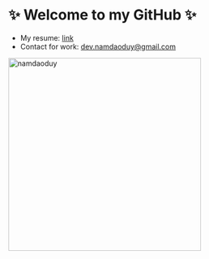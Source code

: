 # ✨ Welcome to my GitHub ✨

- My resume: [link](https://github.com/namdaoduy/namdaoduy/blob/master/CV.md#nam-dao)
- Contact for work: [dev.namdaoduy@gmail.com](mailto:dev.namdaoduy@gmail.com)

<img width="380px" src="https://github-readme-stats.vercel.app/api?username=namdaoduy&show_icons=true&count_private=true&theme=merko&include_all_commits=true&hide_rank=true&hide_title=true" alt="namdaoduy" />

